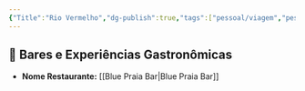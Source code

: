 ```yaml
---
{"Title":"Rio Vermelho","dg-publish":true,"tags":["pessoal/viagem","pessoal/lugares","SSA"],"permalink":"/4-review-do-caos/rio-vermelho/","dgPassFrontmatter":true}
---
```


## 🍹 Bares e Experiências Gastronômicas
- **Nome Restaurante:** [[Blue Praia Bar\|Blue Praia Bar]]
